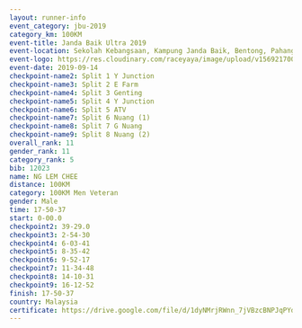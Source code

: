```yaml
---
layout: runner-info 
event_category: jbu-2019 
category_km: 100KM 
event-title: Janda Baik Ultra 2019  
event-location: Sekolah Kebangsaan, Kampung Janda Baik, Bentong, Pahang, Malaysia 
event-logo: https://res.cloudinary.com/raceyaya/image/upload/v1569217009/logo/janda-baik_vch1pc.jpg 
event-date: 2019-09-14 
checkpoint-name2: Split 1 Y Junction 
checkpoint-name3: Split 2 E Farm 
checkpoint-name4: Split 3 Genting 
checkpoint-name5: Split 4 Y Junction 
checkpoint-name6: Split 5 ATV 
checkpoint-name7: Split 6 Nuang (1) 
checkpoint-name8: Split 7 G Nuang 
checkpoint-name9: Split 8 Nuang (2) 
overall_rank: 11
gender_rank: 11
category_rank: 5
bib: 12023
name: NG LEM CHEE
distance: 100KM
category: 100KM Men Veteran
gender: Male
time: 17-50-37
start: 0-00.0
checkpoint2: 39-29.0
checkpoint3: 2-54-30
checkpoint4: 6-03-41
checkpoint5: 8-35-42
checkpoint6: 9-52-17
checkpoint7: 11-34-48
checkpoint8: 14-10-31
checkpoint9: 16-12-52
finish: 17-50-37
country: Malaysia
certificate: https://drive.google.com/file/d/1dyNMrjRWnn_7jVBzcBNPJqPYdWbhgJuG/view?usp=sharing
---
```


